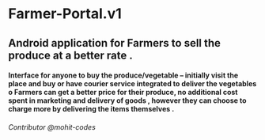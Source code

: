# Farmer-Portal.v1

## Android application for Farmers to sell the produce at a better rate .

#### Interface for anyone to buy the produce/vegetable – initially visit the place and buy or have courier service integrated to deliver the vegetables o Farmers can get a better price for their produce, no additional cost spent in marketing and delivery of goods , however they can choose to charge more by delivering the items themselves .

###### Contributor @mohit-codes 
